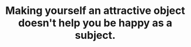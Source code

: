 ---
title: Making yourself an attractive object doesn't help you be happy as a subject.
tags: buddhism human nondual
star: true
---